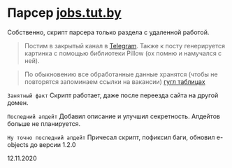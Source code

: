 # Парсер [jobs.tut.by](https://jobs.tut.by)
Собственно, скрипт парсера только раздела с удаленной работой.
> Постим в закрытый канал в [Telegram](https://t.me/joinchat/AAAAAEva0IKegVo4DAXiHg).
> Также к посту генерируется картинка с помощью библиотеки Pillow (ох помню и намучался с ней).

> По обыкновению все обработанные данные хранятся (чтобы не повторятся запоминаем ссылки на вакансии) [гугл таблицах](https://docs.google.com/spreadsheets/d/1X4WqwlY6c6LKrjwKHwwYcV8TSXVidLXA3pdA87gPPkg/edit?usp=sharing)

`Занятный факт` Скрипт работает, даже после переезда сайта на другой домен.

`Последний апдейт` Добавил описание и улучшил секретность. Апдейтов больше не планируется.

`Ну точно последний апдейт` Причесал скрипт, пофиксил баги, обновил e-objects до версии 1.2.0

12.11.2020

